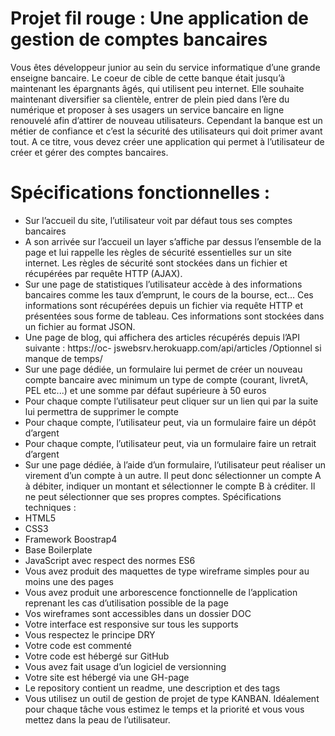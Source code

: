 # Projet fil rouge : Une application de gestion de comptes bancaires
Vous êtes développeur junior au sein du service informatique d’une grande enseigne bancaire. Le
coeur de cible de cette banque était jusqu’à maintenant les épargnants âgés, qui utilisent peu
internet. Elle souhaite maintenant diversifier sa clientèle, entrer de plein pied dans l’ère du
numérique et proposer à ses usagers un service bancaire en ligne renouvelé afin d’attirer de nouveau
utilisateurs.
Cependant la banque est un métier de confiance et c’est la sécurité des utilisateurs qui doit primer
avant tout.
A ce titre, vous devez créer une application qui permet à l’utilisateur de créer et gérer des comptes
bancaires.
# Spécifications fonctionnelles :
- Sur l’accueil du site, l’utilisateur voit par défaut tous ses comptes bancaires
- A son arrivée sur l’accueil un layer s’affiche par dessus l’ensemble de la page et lui rappelle les
règles de sécurité essentielles sur un site internet. Les règles de sécurité sont stockées dans un
fichier et récupérées par requête HTTP (AJAX).
- Sur une page de statistiques l’utilisateur accède à des informations bancaires comme les taux
d’emprunt, le cours de la bourse, ect… Ces informations sont récupérées depuis un fichier via
requête HTTP et présentées sous forme de tableau. Ces informations sont stockées dans un fichier
au format JSON.
- Une page de blog, qui affichera des articles récupérés depuis l’API suivante : https://oc-
jswebsrv.herokuapp.com/api/articles
/Optionnel si manque de temps/
- Sur une page dédiée, un formulaire lui permet de créer un nouveau compte bancaire avec
minimum un type de compte (courant, livretA, PEL etc...) et une somme par défaut supérieure à 50
euros
- Pour chaque compte l’utilisateur peut cliquer sur un lien qui par la suite lui permettra de supprimer
le compte
- Pour chaque compte, l’utilisateur peut, via un formulaire faire un dépôt d’argent
- Pour chaque compte, l’utilisateur peut, via un formulaire faire un retrait d’argent
- Sur une page dédiée, à l’aide d’un formulaire, l’utilisateur peut réaliser un virement d’un compte à
un autre. Il peut donc sélectionner un compte A à débiter, indiquer un montant et sélectionner le
compte B à créditer. Il ne peut sélectionner que ses propres comptes.
Spécifications techniques :
- HTML5
- CSS3
- Framework Boostrap4
- Base Boilerplate
- JavaScript avec respect des normes ES6
- Vous avez produit des maquettes de type wireframe simples pour au moins une des pages
- Vous avez produit une arborescence fonctionnelle de l’application reprenant les cas d’utilisation
possible de la page
- Vos wireframes sont accessibles dans un dossier DOC
- Votre interface est responsive sur tous les supports
- Vous respectez le principe DRY
- Votre code est commenté
- Votre code est hébergé sur GitHub
- Vous avez fait usage d’un logiciel de versionning
- Votre site est hébergé via une GH-page
- Le repository contient un readme, une description et des tags
- Vous utilisez un outil de gestion de projet de type KANBAN. Idéalement pour chaque tâche vous
estimez le temps et la priorité et vous vous mettez dans la peau de l’utilisateur.
